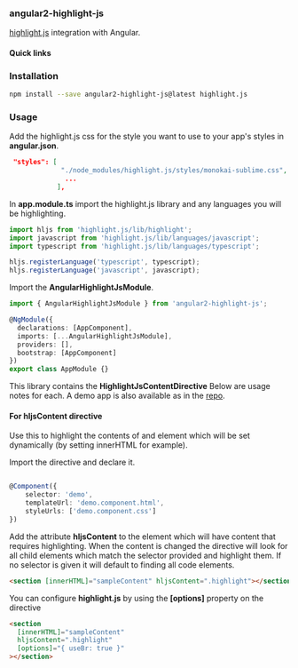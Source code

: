 ### angular2-highlight-js

[highlight.js](https://highlightjs.org) integration with Angular.

#### Quick links

### Installation

```bash
npm install --save angular2-highlight-js@latest highlight.js
```

### Usage

Add the highlight.js css for the style you want to use to your app's styles in **angular.json**.

```json
 "styles": [
             "./node_modules/highlight.js/styles/monokai-sublime.css",
              ...
            ],
```

In **app.module.ts** import the highlight.js library and any languages you will be highlighting.

```typescript
import hljs from 'highlight.js/lib/highlight';
import javascript from 'highlight.js/lib/languages/javascript';
import typescript from 'highlight.js/lib/languages/typescript';

hljs.registerLanguage('typescript', typescript);
hljs.registerLanguage('javascript', javascript);
```

Import the **AngularHighlightJsModule**.

```typescript
import { AngularHighlightJsModule } from 'angular2-highlight-js';
```

```typescript
@NgModule({
  declarations: [AppComponent],
  imports: [...AngularHighlightJsModule],
  providers: [],
  bootstrap: [AppComponent]
})
export class AppModule {}
```

This library contains the **HighlightJsContentDirective**
Below are usage notes for each. A demo app is also available as in the [repo]().

#### For hljsContent directive

Use this to highlight the contents of and element which will be set dynamically (by setting innerHTML for example).

Import the directive and declare it.

```typescript

@Component({
    selector: 'demo',
    templateUrl: 'demo.component.html',
    styleUrls: ['demo.component.css']
})
```

Add the attribute **hljsContent** to the element which will have content that requires highlighting.
When the content is changed the directive will look for all child elements which match the selector provided and highlight them. If no selector is given it will default to finding all code elements.

```html
<section [innerHTML]="sampleContent" hljsContent=".highlight"></section>
```

You can configure **highlight.js** by using the **[options]** property on the directive

```html
<section
  [innerHTML]="sampleContent"
  hljsContent=".highlight"
  [options]="{ useBr: true }"
></section>
```
